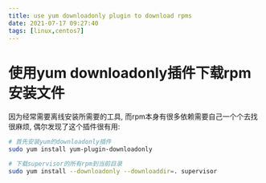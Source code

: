 ```yaml
---
title: use yum downloadonly plugin to download rpms
date: 2021-07-17 09:27:40
tags: [linux,centos7]
---
```


# 使用yum downloadonly插件下载rpm安装文件

因为经常需要离线安装所需要的工具, 而rpm本身有很多依赖需要自己一个个去找很麻烦, 偶尔发现了这个插件很有用:

```bash
# 首先安装yum的downloadonly插件
sudo yum install yum-plugin-downloadonly

# 下载supervisor的所有rpm到当前目录
sudo yum install --downloadonly --downloaddir=. supervisor

```

